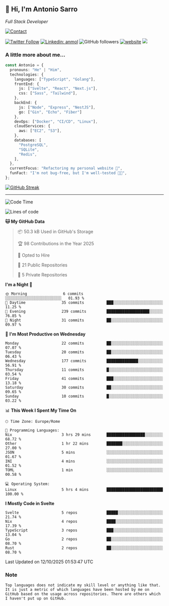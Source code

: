 <h2>
    👋 Hi, I'm Antonio Sarro 
</h2>
<p><em>
    Full Stack Developer
</em></p>

[![Contact](https://img.shields.io/badge/Contact-222222?style=for-the-badge&logo=protonmail&logoColor=#6D4AFF)](mailto:contact@antoniosarro.dev)

[![Twitter Follow](https://img.shields.io/twitter/follow/_antoniosarro_?label=Follow)](https://twitter.com/intent/follow?screen_name=_antoniosarro_)
[![Linkedin: anmol](https://img.shields.io/badge/-anmol-blue?style=flat-square&logo=Linkedin&logoColor=white&link=https://www.linkedin.com/in/antoniosarro99/)](https://www.linkedin.com/in/antoniosarro99/)
![GitHub followers](https://img.shields.io/github/followers/antoniosarro?label=Follow&style=social)
[![website](https://img.shields.io/badge/Website-46a2f1.svg?&style=flat-square&logo=Google-Chrome&logoColor=white&link=https://antoniosarro.dev/)](https://antoniosarro.dev/)
![](https://visitor-badge.glitch.me/badge?page_id=antoniosarro.antoniosarro)

### A little more about me...

```typescript
const Antonio = {
  pronouns: "He" | "Him",
  technologies: {
    languages: ["TypeScript", "Golang"],
    frontEnd: {
      js: ["Svelte", "React", "Next.js"],
      css: ["Sass", "Tailwind"],
    },
    backEnd: {
      js: ["Node", "Express", "NestJS"],
      go: ["Gin", "Echo", "Fiber"]
    },
    devOps: ["Docker", "CI/CD", "Linux"],
    cloudServices: {
      aws: ["EC2", "S3"],
    },
    databases: [
      "PostgreSQL",
      "SQLite",
      "Redis",
    ],
  },
  currentFocus: "Refactoring my personal website 👾",
  funFact: "I'm not bug-free, but I'm well-tested 😶‍🌫️",
};
```

[![GitHub Streak](https://streak-stats.demolab.com?user=antoniosarro&theme=github-dark-dimmed&hide_border=true)](https://git.io/streak-stats)

---

<!--START_SECTION:waka-->
![Code Time](http://img.shields.io/badge/Code%20Time-119%20hrs%2033%20mins-blue)

![Lines of code](https://img.shields.io/badge/From%20Hello%20World%20I%27ve%20Written-95.4%20thousand%20lines%20of%20code-blue)

**🐱 My GitHub Data** 

> 📦 50.3 kB Used in GitHub's Storage 
 > 
> 🏆 98 Contributions in the Year 2025
 > 
> 💼 Opted to Hire
 > 
> 📜 21 Public Repositories 
 > 
> 🔑 5 Private Repositories 
 > 
**I'm a Night 🦉** 

```text
🌞 Morning                6 commits           ░░░░░░░░░░░░░░░░░░░░░░░░░   01.93 % 
🌆 Daytime                35 commits          ███░░░░░░░░░░░░░░░░░░░░░░   11.25 % 
🌃 Evening                239 commits         ███████████████████░░░░░░   76.85 % 
🌙 Night                  31 commits          ██░░░░░░░░░░░░░░░░░░░░░░░   09.97 % 
```
📅 **I'm Most Productive on Wednesday** 

```text
Monday                   22 commits          ██░░░░░░░░░░░░░░░░░░░░░░░   07.07 % 
Tuesday                  20 commits          ██░░░░░░░░░░░░░░░░░░░░░░░   06.43 % 
Wednesday                177 commits         ██████████████░░░░░░░░░░░   56.91 % 
Thursday                 11 commits          █░░░░░░░░░░░░░░░░░░░░░░░░   03.54 % 
Friday                   41 commits          ███░░░░░░░░░░░░░░░░░░░░░░   13.18 % 
Saturday                 30 commits          ██░░░░░░░░░░░░░░░░░░░░░░░   09.65 % 
Sunday                   10 commits          █░░░░░░░░░░░░░░░░░░░░░░░░   03.22 % 
```


📊 **This Week I Spent My Time On** 

```text
🕑︎ Time Zone: Europe/Rome

💬 Programming Languages: 
Nix                      3 hrs 29 mins       █████████████████░░░░░░░░   68.72 % 
Other                    1 hr 22 mins        ███████░░░░░░░░░░░░░░░░░░   27.00 % 
JSON                     5 mins              ░░░░░░░░░░░░░░░░░░░░░░░░░   01.67 % 
INI                      4 mins              ░░░░░░░░░░░░░░░░░░░░░░░░░   01.52 % 
TOML                     1 min               ░░░░░░░░░░░░░░░░░░░░░░░░░   00.58 % 

💻 Operating System: 
Linux                    5 hrs 4 mins        █████████████████████████   100.00 % 
```

**I Mostly Code in Svelte** 

```text
Svelte                   5 repos             █████░░░░░░░░░░░░░░░░░░░░   21.74 % 
Nix                      4 repos             ████░░░░░░░░░░░░░░░░░░░░░   17.39 % 
TypeScript               3 repos             ███░░░░░░░░░░░░░░░░░░░░░░   13.04 % 
Go                       2 repos             ██░░░░░░░░░░░░░░░░░░░░░░░   08.70 % 
Rust                     2 repos             ██░░░░░░░░░░░░░░░░░░░░░░░   08.70 % 
```




 Last Updated on 12/10/2025 01:53:47 UTC
<!--END_SECTION:waka-->

### Note
```text
Top languages does not indicate my skill level or anything like that. It is just a metric of which languages have been hosted by me on GitHub based on the usage across repositories. There are others which I haven't put up on GitHub.
```
